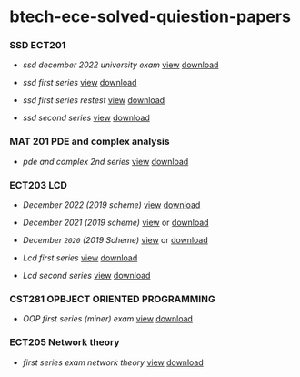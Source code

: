 # btech-ece-solved-quiestion-papers

### SSD ECT201

- *ssd december 2022 university exam*  [view](https://github.com/aruncs31s/btech-ece-solved-quiestion-papers/blob/main/ECT201-SSD/ssd%20december%202022%20sem%20exam.pdf)  [download](https://github.com/aruncs31s/btech-ece-solved-quiestion-papers/blob/main/ECT201-SSD/ssd%20december%202022%20sem%20exam.pdf?raw=true)

- *ssd first series*  [view](https://github.com/aruncs31s/btech-ece-solved-quiestion-papers/blob/main/ECT201-SSD/ssd%20first%20series.pdf) [download](https://github.com/aruncs31s/btech-ece-solved-quiestion-papers/blob/main/ECT201-SSD/ssd%20first%20series.pdf?raw=true)

- *ssd first series restest* [view](https://github.com/aruncs31s/btech-ece-solved-quiestion-papers/blob/main/ECT201-SSD/ssd%20first%20series%20retest.pdf)  [download](https://github.com/aruncs31s/btech-ece-solved-quiestion-papers/blob/main/ECT201-SSD/ssd%20first%20series%20retest.pdf?raw=true)
 
- *ssd second series*  [view](https://github.com/aruncs31s/btech-ece-solved-quiestion-papers/blob/main/ECT201-SSD/ssd%20second%20series.pdf)  [download](https://github.com/aruncs31s/btech-ece-solved-quiestion-papers/blob/main/ECT201-SSD/ssd%20second%20series.pdf?raw=true)



<!--- 
- *ssd december 2022 university exam*  [view](https://github.com/aruncs31s/btech-ece-solved-quiestion-papers/blob/main/ECT201-SSD/ssd%20december%202022%20sem%20exam.pdf)  [download](https://github.com/aruncs31s/btech-ece-solved-quiestion-papers/blob/main/ECT201-SSD/ssd%20december%202022%20sem%20exam.pdf?raw=true)

--->

### MAT 201 PDE and complex analysis

- *pde and complex 2nd series*  [view](https://github.com/aruncs31s/btech-ece-solved-quiestion-papers/raw/main/S3Maths-MAT201/pde%20and%20complex%202nd%20series.pdf)   [download](https://github.com/aruncs31s/btech-ece-solved-quiestion-papers/raw/main/S3Maths-MAT201/pde%20and%20complex%202nd%20series.pdf?raw=true)

### ECT203 LCD 
- *December 2022 (2019 scheme)* [view](https://github.com/aruncs31s/btech-ece-solved-quiestion-papers/blob/main/ECT203-LCD/2022%20december%20university%20exam.pdf)  [download](https://github.com/aruncs31s/btech-ece-solved-quiestion-papers/blob/main/ECT203-LCD/2022%20december%20university%20exam.pdf?raw=true)

- *December 2021 (2019 scheme)*  [view](https://github.com/aruncs31s/btech-ece-solved-quiestion-papers/blob/main/ECT203-LCD/ECT203-QP1.pdf)  or  [download](https://github.com/aruncs31s/btech-ece-solved-quiestion-papers/blob/main/ECT203-LCD/ECT203-QP1.pdf?raw=true)
- *December `2020` (2019 Scheme)*  [view](https://github.com/aruncs31s/btech-ece-solved-quiestion-papers/blob/main/ECT203-LCD/2020%20Dec.%20ECT203-A.pdf) or [download](https://github.com/aruncs31s/btech-ece-solved-quiestion-papers/blob/main/ECT203-LCD/2020%20Dec.%20ECT203-A.pdf?raw=true)

- *Lcd first series* [view](https://github.com/aruncs31s/btech-ece-solved-quiestion-papers/blob/main/ECT203-LCD/lcd%20first%20series.pdf)   [download](https://github.com/aruncs31s/btech-ece-solved-quiestion-papers/blob/main/ECT203-LCD/lcd%20first%20series.pdf?raw=true)

- *Lcd second series* [view](https://github.com/aruncs31s/btech-ece-solved-quiestion-papers/blob/main/ECT203-LCD/lcd%20second%20series.pdf)  [download](https://github.com/aruncs31s/btech-ece-solved-quiestion-papers/blob/main/ECT203-LCD/lcd%20second%20series.pdf?raw=true)



### CST281 OPBJECT ORIENTED PROGRAMMING

- *OOP first series (miner) exam*  [view](https://github.com/aruncs31s/btech-ece-solved-quiestion-papers/blob/main/CST281-OOP/cst%20281%20object%20oriented%20programming.pdf)  [download](https://github.com/aruncs31s/btech-ece-solved-quiestion-papers/blob/main/CST281-OOP/cst%20281%20object%20oriented%20programming.pdf?raw=true)



### ECT205 Network theory 

- *first series exam network theory*  [view](https://github.com/aruncs31s/btech-ece-solved-quiestion-papers/blob/main/ECT205-NT/nt%20series%20exam.pdf)  [download](https://github.com/aruncs31s/btech-ece-solved-quiestion-papers/blob/main/ECT205-NT/nt%20series%20exam.pdf?raw=true)




